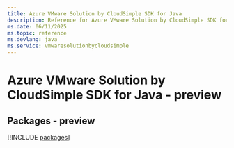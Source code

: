 ```yaml
---
title: Azure VMware Solution by CloudSimple SDK for Java
description: Reference for Azure VMware Solution by CloudSimple SDK for Java
ms.date: 06/11/2025
ms.topic: reference
ms.devlang: java
ms.service: vmwaresolutionbycloudsimple
---
```

# Azure VMware Solution by CloudSimple SDK for Java - preview
## Packages - preview
[!INCLUDE [packages](vmware-solution-by-cloudsimple-index.md)]